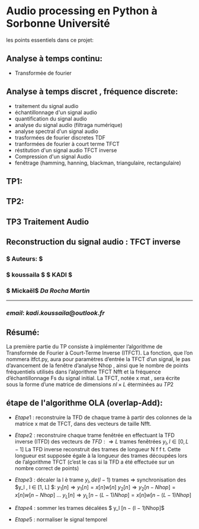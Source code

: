 # Audio processing en Python à Sorbonne Université

les points essentiels dans ce projet:

## Analyse à temps continu:
* Transformée de fourier 

## Analyse à temps discret , fréquence discrete: 

* traitement du signal audio
* échantillonnage d'un signal audio 
* quantification du signal audio
* analyse du signal audio (filtraga numérique) 
* analyse spectral d'un signal audio 
* trasformées de fourier discretes TDF
* tranformées de fourier à court terme TFCT
* réstitution d'un signal audio TFCT inverse
* Compression d'un signal Audio 
* fenêtrage (hamming, hanning, blackman, triangulaire, rectangulaire) 


## TP1: 

## TP2:


## TP3 Traitement Audio 
##  Reconstruction du signal audio : TFCT inverse
### $ Auteurs: $
### $ koussaila $ $ KADI $ 
### $ Mickaël$  $Da$ $Rocha$ $Martin$
---------------------------------------
### $email:$ $kadi.koussaila@outlook.fr$
## Résumé:
La première partie du TP consiste à implémenter l’algorithme de Transformée de Fourier à Court-Terme Inverse (ITFCT). La fonction, que l’on nommera itfct.py, aura pour paramètres d’entrée la TFCT d’un signal, le pas d’avancement de la fenêtre d’analyse Nhop , ainsi que le nombre de points fréquentiels utilisés dans l’algorithme TFCT Nfft et la fréquence d’échantillonnage Fs du signal initial. La TFCT, notée x mat , sera écrite sous la forme d’une matrice de
dimensions $nl × L$ éterminées au $TP2$

## étape de l'algorithme OLA (overlap-Add):
*   $Etape 1$ : reconstruire la TFD de chaque trame à partir des colonnes de la matrice x mat de TFCT, dans des vecteurs de taille Nfft.

*   $Etape 2$ : reconstruire chaque trame fenêtrée en effectuant la TFD inverse (ITFD) des vecteurs de $TFD : ⇒ L$ trames fenêtrées $y_l , l ∈ [0,L − 1]$
La TFD inverse reconstruit des trames de longueur N f f t. Cette longueur est supposée égale à la longueur des trames découpées lors de l’algorithme TFCT (c’est le cas si la TFD a été effectuée sur un nombre correct de points)

*   $Etape 3$ : décaler la l è trame $y_l , de (l − 1)$ trames $⇒$ synchronisation des $y_l , l ∈ [1, L] $:
$y_1 [n] ⇒ y_1 [n] = x[n]w[n]$
$y_2 [n] ⇒ y_2 [n − Nhop ] = x[n]w[n − Nhop ]$
$...$
$y_L [n] ⇒y_L [n − (L − 1)Nhop ] = x[n]w[n − (L − 1)Nhop ]$

*   $Etape 4$ : sommer les trames décalées $ y_l [n − (l − 1)Nhop]$

*   $Etape 5$ : normaliser le signal temporel




